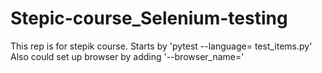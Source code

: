 # Stepic-course_Selenium-testing
This rep is for stepik course.
Starts by 'pytest --language= test_items.py'
Also could set up browser by adding '--browser_name='
